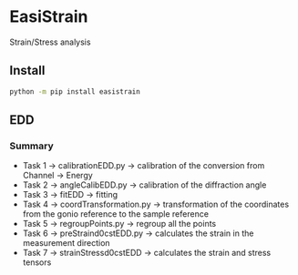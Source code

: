 # EasiStrain

Strain/Stress analysis

## Install

```bash
python -m pip install easistrain
```

## EDD

### Summary

- Task 1 → calibrationEDD.py → calibration of the conversion from Channel → Energy
- Task 2 → angleCalibEDD.py → calibration of the diffraction angle
- Task 3 → fitEDD → fitting
- Task 4 → coordTransformation.py → transformation of the coordinates from the gonio reference to the sample reference
- Task 5 → regroupPoints.py → regroup all the points
- Task 6 → preStraind0cstEDD.py → calculates the strain in the measurement direction
- Task 7 → strainStressd0cstEDD → calculates the strain and stress tensors
